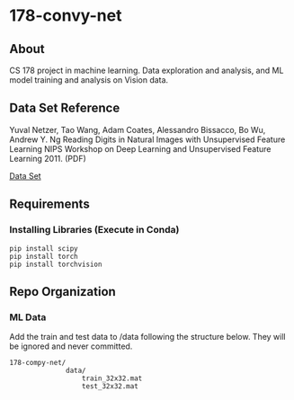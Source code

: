 # 178-convy-net

## About

CS 178 project in machine learning. Data exploration and analysis, and ML model training and analysis on Vision data.

## Data Set Reference
Yuval Netzer, Tao Wang, Adam Coates, Alessandro Bissacco, Bo Wu, Andrew Y. Ng Reading Digits in Natural Images with Unsupervised Feature Learning NIPS Workshop on Deep Learning and Unsupervised Feature Learning 2011. (PDF)

[Data Set](http://ufldl.stanford.edu/housenumbers)

## Requirements

### Installing Libraries (Execute in Conda)

 ```
 pip install scipy
 pip install torch
 pip install torchvision
 ```


## Repo Organization

### ML Data
Add the train and test data to /data following the structure below. They will be ignored and never committed.
```
178-compy-net/
              data/
                  train_32x32.mat
                  test_32x32.mat
```
